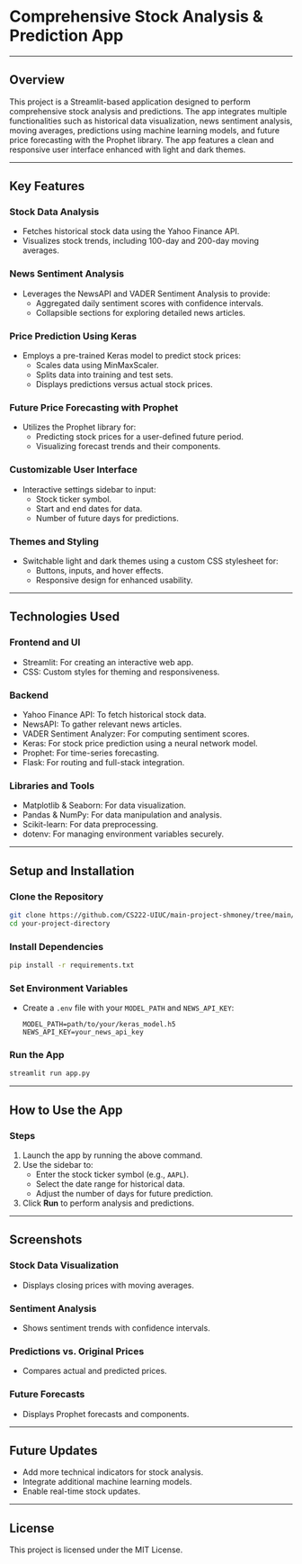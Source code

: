 # Comprehensive Stock Analysis & Prediction App

---

## Overview
This project is a Streamlit-based application designed to perform comprehensive stock analysis and predictions. The app integrates multiple functionalities such as historical data visualization, news sentiment analysis, moving averages, predictions using machine learning models, and future price forecasting with the Prophet library. The app features a clean and responsive user interface enhanced with light and dark themes.

---

## Key Features

### Stock Data Analysis
- Fetches historical stock data using the Yahoo Finance API.
- Visualizes stock trends, including 100-day and 200-day moving averages.

### News Sentiment Analysis
- Leverages the NewsAPI and VADER Sentiment Analysis to provide:
  - Aggregated daily sentiment scores with confidence intervals.
  - Collapsible sections for exploring detailed news articles.

### Price Prediction Using Keras
- Employs a pre-trained Keras model to predict stock prices:
  - Scales data using MinMaxScaler.
  - Splits data into training and test sets.
  - Displays predictions versus actual stock prices.

### Future Price Forecasting with Prophet
- Utilizes the Prophet library for:
  - Predicting stock prices for a user-defined future period.
  - Visualizing forecast trends and their components.

### Customizable User Interface
- Interactive settings sidebar to input:
  - Stock ticker symbol.
  - Start and end dates for data.
  - Number of future days for predictions.

### Themes and Styling
- Switchable light and dark themes using a custom CSS stylesheet for:
  - Buttons, inputs, and hover effects.
  - Responsive design for enhanced usability.

---

## Technologies Used

### Frontend and UI
- Streamlit: For creating an interactive web app.
- CSS: Custom styles for theming and responsiveness.

### Backend
- Yahoo Finance API: To fetch historical stock data.
- NewsAPI: To gather relevant news articles.
- VADER Sentiment Analyzer: For computing sentiment scores.
- Keras: For stock price prediction using a neural network model.
- Prophet: For time-series forecasting.
- Flask: For routing and full-stack integration.

### Libraries and Tools
- Matplotlib & Seaborn: For data visualization.
- Pandas & NumPy: For data manipulation and analysis.
- Scikit-learn: For data preprocessing.
- dotenv: For managing environment variables securely.

---

## Setup and Installation

### Clone the Repository
```bash
git clone https://github.com/CS222-UIUC/main-project-shmoney/tree/main/
cd your-project-directory
```

### Install Dependencies
```bash
pip install -r requirements.txt
```

### Set Environment Variables
- Create a `.env` file with your `MODEL_PATH` and `NEWS_API_KEY`:
  ```env
  MODEL_PATH=path/to/your/keras_model.h5
  NEWS_API_KEY=your_news_api_key
  ```

### Run the App
```bash
streamlit run app.py
```

---

## How to Use the App

### Steps
1. Launch the app by running the above command.
2. Use the sidebar to:
   - Enter the stock ticker symbol (e.g., `AAPL`).
   - Select the date range for historical data.
   - Adjust the number of days for future prediction.
3. Click **Run** to perform analysis and predictions.

---

## Screenshots

### Stock Data Visualization
- Displays closing prices with moving averages.

### Sentiment Analysis
- Shows sentiment trends with confidence intervals.

### Predictions vs. Original Prices
- Compares actual and predicted prices.

### Future Forecasts
- Displays Prophet forecasts and components.

---

## Future Updates
- Add more technical indicators for stock analysis.
- Integrate additional machine learning models.
- Enable real-time stock updates.

---

## License
This project is licensed under the MIT License.
